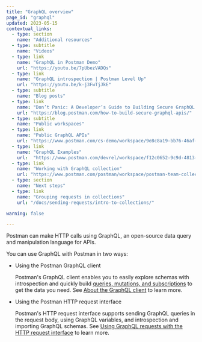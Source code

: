 ```yaml
---
title: "GraphQL overview"
page_id: "graphql"
updated: 2023-05-15
contextual_links:
  - type: section
    name: "Additional resources"
  - type: subtitle
    name: "Videos"
  - type: link
    name: "GraphQL in Postman Demo"
    url: "https://youtu.be/7pUbezVADQs"
  - type: link
    name: "GraphQL introspection | Postman Level Up"
    url: "https://youtu.be/k-j3FwTjJkE"
  - type: subtitle
    name: "Blog posts"
  - type: link
    name: "Don’t Panic: A Developer’s Guide to Building Secure GraphQL APIs"
    url: "https://blog.postman.com/how-to-build-secure-graphql-apis/"
  - type: subtitle
    name: "Public workspaces"
  - type: link
    name: "Public GraphQL APIs"
    url: "https://www.postman.com/cs-demo/workspace/9e8c8a19-bb76-46af-9e8d-5747bf8fcce5"
  - type: link
    name: "GraphQL Examples"
    url:  "https://www.postman.com/devrel/workspace/f12c0652-9c9d-4813-968b-c8ed0b3f0022"
  - type: link
    name: "Working with GraphQL collection"
    url: "https://www.postman.com/postman/workspace/postman-team-collections/collection/1559645-c0dd3eb3-5258-4ddd-a6e4-2780c5212e33?ctx=documentation"
  - type: section
    name: "Next steps"
  - type: link
    name: "Grouping requests in collections"
    url: "/docs/sending-requests/intro-to-collections/"

warning: false

---
```


Postman can make HTTP calls using GraphQL, an open-source data query and manipulation language for APIs.

You can use GraphQL with Postman in two ways:

* Using the Postman GraphQL client

    Postman's GraphQL client enables you to easily explore schemas with introspection and quickly build [queries, mutations, and subscriptions](/docs/sending-requests/graphql/graphql-client-first-request/#about-graphql-request) to get the data you need. See [About the GraphQL client](/docs/sending-requests/graphql/graphql-client-overview/) to learn more.

* Using the Postman HTTP request interface

    Postman's HTTP request interface supports sending GraphQL queries in the request body, using GraphQL variables, and introspection and importing GraphQL schemas. See [Using GraphQL requests with the HTTP request interface](/docs/sending-requests/graphql/graphql-http/) to learn more.
